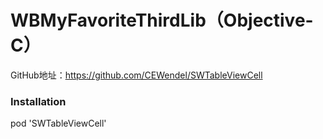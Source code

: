 # WBMyFavoriteThirdLib（Objective-C）
GitHub地址：https://github.com/CEWendel/SWTableViewCell

### Installation
pod 'SWTableViewCell'
